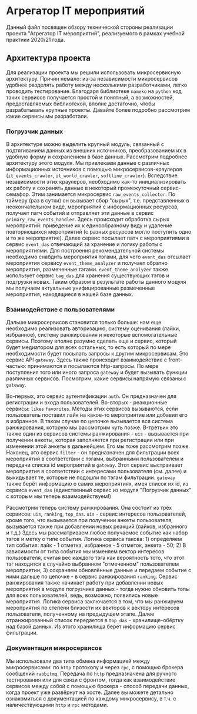 # Агрегатор IT мероприятий

Данный файл посвящен обзору технической стороны реализации проекта "Агрегатор IT мероприятий", реализуемого в рамках учебной практики 2020/21 года.

## Архитектура проекта

Для реализации проекта мы решили использовать микросервисную архитектуру. Причин немало: из-за независимости микросервисов удобнее разделять работу между несколькими разработчиками, легко проводить тестирование. Благодаря библиотеке `nameko` на `python` код таких сервисов получается простой и понятный, а возможностей, предоставляемых библиотекой, вполне достаточно, чтобы разрабатывать крупные проекты. Давайте более подробно рассмотрим какие сервисы мы разработали.

### Погрузчик данных

В архитектуре можно выделить крупный модуль, связанный с подтягиванием данных из внешних источников, преобразованием их в удобную форму и сохранением в базе данных. Рассмотрим подробнее архитектуру этого модуля. Мы привлекаем данные с различных информационных источников с помощью микросервисов-краулеров (`it_events_crawler`, `it_world_crawler`, `softline_crawler`). Вследствие независимости этих краулеров, необходимо как-то инициализировать их работу и сохранять данные в некоторый промежуточный сервис-семафор. Этим занимается микросервис `raw_events_collector`. По таймеру (раз в сутки) он вызывает сбор "сырых", т.е. представленных в неокончательном виде, мероприятий с информационных ресурсов, получает патч событий и отправляет эти данные в сервис `primary_raw_events_handler`. Здесь происходит обработка сырых мероприятий: приведение их к единообразному виду и удаление повторяющихся мероприятий (с разных ресурсов могло поступить одно и то же мероприятие). Далее сервис посылает патч с мероприятиями в сервис `event_das` отвечающий за хранение и логику работы с мероприятиями. Для построения рекомендательной системы необходимо снабдить мероприятия тэгами, для чего `event_das` отсылает мероприятия сервису `event_theme_analyzer` и получает обратно мероприятия, размеченные тэгами. `event_theme_analyzer` также использует сервис `tag_das` для хранения существующих тэгов и подгрузки новых. Таким образом в результате работы данного модуля мы получаем актуальные унифицированные размеченные мероприятия, находящиеся в нашей базе данных.

### Взаимодействие с пользователями

Дальше микросервисов становится только больше: нам еще необходимо реализовать авторизацию, систему оценивания (лайки, избранное), систему ранжирования и некоторые вспомогательные сервисы. Поэтому вполне разумно сделать еще и сервис, который будет медиатором для всех остальных, то есть который по мере необходимости будет посылать запросы к другим микросервисам. Это сервис API `gateway`. Здесь также происходит взаимодействие с front-частью: принимаются и посылаются http-запросы. По мере поступления того или иного запроса `gateway` и будет вызывать функции различных сервисов. Посмотрим, какие сервисы напрямую связаны с `gateway`.

Во-первых, это сервис аутентификации `auth`. Он предназначен для регистрации и входа пользователей. Во-вторых - реакционные сервисы: `likes` `favorites`. Методы этих сервисов вызываются, если пользователь поставил лайк на какое-то мероприятие или добавил его в избранное. В таком случае по цепочке вызывается вся система ранжирования, которую мы рассмотрим чуть позже. В-третьих это также один из сервисов системы ранжирования - `uis` - вызывается при получении анкеты, которая заполняется при регистрации или при изменении этой анкеты в дальнейшем. Его мы тоже рассмотрим позже. Наконец, это сервис `filter` - он предназначен для фильтрации всех мероприятий в соответствии с тэгами, выбранными пользователем и передачи списка id мероприятий в `gateway`. Этот сервис выстраивает мероприятия в соответствии с интересами пользователя (см. далее) и выкидывает те, которые не подошли по тэгам фильтрации. `gateway` также берёт информацию о самих мероприятиях, имея список их id, из сервиса `event_das` (единственный сервис из модуля "Погрузчик данных" с которым мы теперь взаимодействуем!)

Рассмотрим теперь систему ранжирования. Она состоит из трёх сервисов: `uis`, `ranking`, `top_das`. `uis` - сервис интересов пользователей, кроме того, что вызывается при получении анкеты пользователя, вызывается также при добавлении новых реакций (лайков, избранного и т.д.) Здесь мы рассматриваем любое получаемое событие как набор тэгов и метку о типе события. Логика сервиса такова: 1) определяем тип события: лайк - 1 отметка, избранное - 5 отметок, анкета - 50; 2) В зависимости от типа события мы изменяем вектор интересов пользователя, считая вес каждого тэга как вероятность того, что этот тэг находится в случайно выбранном "отмеченном" пользователем мероприятии; 3) сохраняем обновлённые данные и передаем событие с ними дальше по цепочке - в сервис ранжирования `ranking`. Сервис ранжирования также начинает работу при добавлении новых мероприятий в модуле погрузчике данных - тогда нужно обновить топы для всех пользователей, ведь, возможно, появились новые мероприятия. Логика сервиса заключается в том, что мы ранжируем мероприятия по степени близости их векторов к вектору интересов пользователя, полученному на предыдущем этапе. Далее отранжированный список передается в `top_das` - хранилище-обёртку над базой данных. Из этого хранилища берет информацию сервис фильтрации.

### Документация микросервисов

Мы использовали два типа обмена информацией между микросервисами: по `http` протоколу и через `rpc`, с помощью брокера сообщений `rabbitmq`. Передача по `http` предназначена для ручного тестирования или для связи с фронтом, тогда как взаимодействие сервисов между собой с помощью брокера - способ передачи данных, когда проект уже развёрнут на хосте. Далее вы можете детально ознакомиться с документацией по каждому микросервису, в т.ч. с наличествующими `http` и `rpc` методами.
